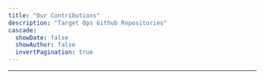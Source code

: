 ```yaml
---
title: "Our Contributions"
description: "Target Ops Github Repositories"
cascade:
  showDate: false
  showAuthor: false
  invertPagination: true
---
```


---

